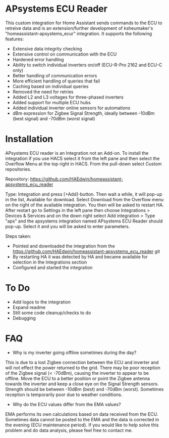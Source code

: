 # APsystems ECU Reader
This custom integration for Home Assistant sends commands to the ECU to retreive data and is an extension/further development of ksheumaker's "homeassistant-apsystems_ecur" integration. It supports the following features:
- Extensive data integrity checking
- Extensive control on communication with the ECU
- Hardened error handling
- Ability to switch individual inverters on/off (ECU-R-Pro 2162 and ECU-C only)
- Better handling of communication errors
- More efficient handling of queries that fail
- Caching based on individual queries
- Removed the need for retries
- Added L2 and L3 voltages for three-phased inverters
- Added support for multiple ECU hubs
- Added individual inverter online sensors for automations
- dBm expression for Zigbee Signal Strength, ideally between -10dBm (best signal) and -70dBm (worst signal)

# Installation
APsystems ECU reader is an Integration not an Add-on. To install the integration if you use HACS select it from the left pane and then select the Overflow Menu at the top right in HACS. From the pull-down select Custom repositories.

Repository: https://github.com/HAEdwin/homeassistant-apsystems_ecu_reader 

Type: Integration and press [+Add]-button. Then wait a while, it will pop-up in the list, Available for download. Select Download from the Overflow menu on the right of the available integration. You then will be asked to restart HA. After restart go to Settings in the left pane then choose Integrations > Devices & Services and on the down right select Add integration > Type "aps" and the apsystems integration named APsystems ECU Reader should pop-up. Select it and you will be asked to enter parameters.

Steps taken:
- Pointed and downloaded the integration from the https://github.com/HAEdwin/homeassistant-apsystems_ecu_reader git
- By restarting HA it was detected by HA and became available for selection in the Integrations section
- Configured and started the integration

# To Do
- Add logos to the integration
- Expand readme
- Still some code cleanup/checks to do
- Debugging

# FAQ
- Why is my inverter going offline sometimes during the day?

This is due to a lost Zigbee connection between the ECU and inverter and will not effect the power returned to the grid. There may be poor reception of the Zigbee signal (< -70dBm), causing the inverter to appear to be offline. Move the ECU to a better position or point the Zigbee antenna towards the inverter and keep a close eye on the Signal Strength sensors. Strength should be between -10dBm (best) and -70dBm (worst). Sometimes reception is temporarily poor due to weather conditions.

- Why do the ECU values ​​differ from the EMA values?

EMA performs its own calculations based on data received from the ECU. Sometimes data cannot be posted to the EMA and the data is corrected in the evening (ECU maintenance period). If you would like to help solve this problem and do data analysis, please feel free to contact me.
